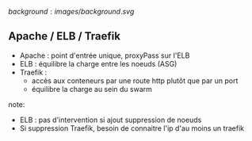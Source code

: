 $background:images/background.svg$
## Apache / ELB / Traefik
* Apache : point d'entrée unique, proxyPass sur l'ELB
* ELB : équilibre la charge entre les noeuds (ASG)
* Traefik : 
  * accès aux conteneurs par une route http plutôt que par un port
  * équilibre la charge au sein du swarm


note: 
- ELB : pas d'intervention si ajout suppression de noeuds
- Si suppression Traefik, besoin de connaitre l'ip d'au moins un traefik
